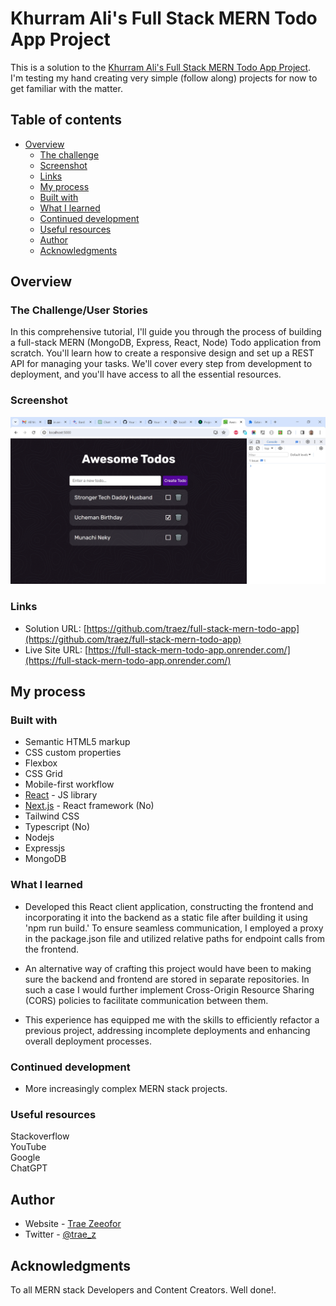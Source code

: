 # Khurram Ali's Full Stack MERN Todo App Project

This is a solution to the [Khurram Ali's Full Stack MERN Todo App Project](https://www.youtube.com/watch?v=giXuiotopO0). I'm testing my hand creating very simple (follow along) projects for now to get familiar with the matter.

## Table of contents

- [Overview](#overview)
  - [The challenge](#the-challenge)
  - [Screenshot](#screenshot)
  - [Links](#links)
  - [My process](#my-process)
  - [Built with](#built-with)
  - [What I learned](#what-i-learned)
  - [Continued development](#continued-development)
  - [Useful resources](#useful-resources)
  - [Author](#author)
  - [Acknowledgments](#acknowledgments)

## Overview

### The Challenge/User Stories

In this comprehensive tutorial, I'll guide you through the process of building a full-stack MERN (MongoDB, Express, React, Node) Todo application from scratch. You'll learn how to create a responsive design and set up a REST API for managing your tasks. We'll cover every step from development to deployment, and you'll have access to all the essential resources.

### Screenshot

![](screenshot-desktop.png)

### Links

- Solution URL: [https://github.com/traez/full-stack-mern-todo-app](https://github.com/traez/full-stack-mern-todo-app)
- Live Site URL: [https://full-stack-mern-todo-app.onrender.com/](https://full-stack-mern-todo-app.onrender.com/)

## My process

### Built with

- Semantic HTML5 markup
- CSS custom properties
- Flexbox
- CSS Grid
- Mobile-first workflow
- [React](https://reactjs.org/) - JS library
- [Next.js](https://nextjs.org/) - React framework (No)
- Tailwind CSS
- Typescript (No)
- Nodejs
- Expressjs
- MongoDB

### What I learned

- Developed this React client application, constructing the frontend and incorporating it into the backend as a static file after building it using 'npm run build.' To ensure seamless communication, I employed a proxy in the package.json file and utilized relative paths for endpoint calls from the frontend.

- An alternative way of crafting this project would have been to making sure the backend and frontend are stored in separate repositories. In such a case I would further implement Cross-Origin Resource Sharing (CORS) policies to facilitate communication between them.

- This experience has equipped me with the skills to efficiently refactor a previous project, addressing incomplete deployments and enhancing overall deployment processes.

### Continued development

- More increasingly complex MERN stack projects.

### Useful resources

Stackoverflow  
YouTube  
Google  
ChatGPT

## Author

- Website - [Trae Zeeofor](https://github.com/traez)
- Twitter - [@trae_z](https://twitter.com/trae_z)

## Acknowledgments

To all MERN stack Developers and Content Creators. Well done!.
